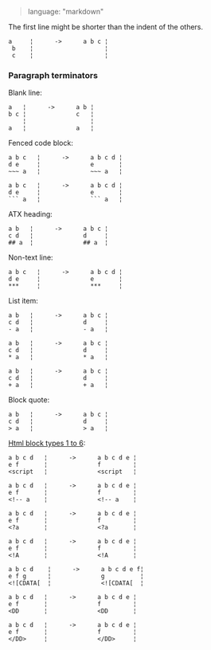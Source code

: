 > language: "markdown"

The first line might be shorter than the indent of the others.

    a     ¦      ->      a b c ¦
     b    ¦                    ¦
     c    ¦                    ¦

### Paragraph terminators ###

Blank line:

    a   ¦      ->      a b ¦
    b c ¦              c   ¦
        ¦                  ¦
    a   ¦              a   ¦

Fenced code block:

    a b c   ¦      ->      a b c d ¦
    d e     ¦              e       ¦
    ~~~ a   ¦              ~~~ a   ¦

    a b c   ¦      ->      a b c d ¦
    d e     ¦              e       ¦
    ``` a   ¦              ``` a   ¦

ATX heading:

    a b   ¦      ->      a b c ¦
    c d   ¦              d     ¦
    ## a  ¦              ## a  ¦

Non-text line:

    a b c   ¦      ->      a b c d ¦
    d e     ¦              e       ¦
    ***     ¦              ***     ¦

List item:

    a b   ¦      ->      a b c ¦
    c d   ¦              d     ¦
    - a   ¦              - a   ¦

    a b   ¦      ->      a b c ¦
    c d   ¦              d     ¦
    * a   ¦              * a   ¦

    a b   ¦      ->      a b c ¦
    c d   ¦              d     ¦
    + a   ¦              + a   ¦

Block quote:

    a b   ¦      ->      a b c ¦
    c d   ¦              d     ¦
    > a   ¦              > a   ¦

[Html block types 1 to 6](http://spec.commonmark.org/0.28/#html-block):

    a b c d   ¦      ->      a b c d e ¦     
    e f       ¦              f         ¦
    <script   ¦              <script   ¦

    a b c d   ¦      ->      a b c d e ¦     
    e f       ¦              f         ¦
    <!-- a    ¦              <!-- a    ¦

    a b c d   ¦      ->      a b c d e ¦     
    e f       ¦              f         ¦
    <?a       ¦              <?a       ¦

    a b c d   ¦      ->      a b c d e ¦     
    e f       ¦              f         ¦
    <!A       ¦              <!A       ¦

    a b c d    ¦      ->      a b c d e f¦     
    e f g      ¦              g          ¦
    <![CDATA[  ¦              <![CDATA[  ¦

    a b c d   ¦      ->      a b c d e ¦     
    e f       ¦              f         ¦
    <DD       ¦              <DD       ¦

    a b c d   ¦      ->      a b c d e ¦     
    e f       ¦              f         ¦
    </DD>     ¦              </DD>     ¦
